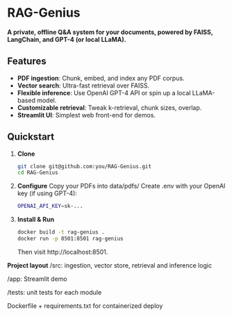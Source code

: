 # RAG-Genius

**A private, offline Q&A system for your documents, powered by FAISS, LangChain, and GPT-4 (or local LLaMA).**

## Features

- **PDF ingestion**: Chunk, embed, and index any PDF corpus.
- **Vector search**: Ultra-fast retrieval over FAISS.
- **Flexible inference**: Use OpenAI GPT-4 API or spin up a local LLaMA-based model.
- **Customizable retrieval**: Tweak k-retrieval, chunk sizes, overlap.
- **Streamlit UI**: Simplest web front-end for demos.

## Quickstart

1. **Clone**  
   ```bash
   git clone git@github.com:you/RAG-Genius.git
   cd RAG-Genius
   
2. **Configure**
   Copy your PDFs into data/pdfs/
   Create .env with your OpenAI key (if using GPT-4):
   ```bash
   OPENAI_API_KEY=sk-...

3. **Install & Run**
   ```bash
   docker build -t rag-genius .
   docker run -p 8501:8501 rag-genius
   ```
   Then visit http://localhost:8501.

**Project layout**
/src: ingestion, vector store, retrieval and inference logic

/app: Streamlit demo

/tests: unit tests for each module

Dockerfile + requirements.txt for containerized deploy

